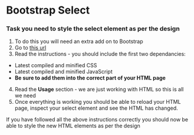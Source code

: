 # Bootstrap Select

### Task you need to style the select element as per the design

1. To do this you will need an extra add on to Bootstrap
2. Go to [this url](https://silviomoreto.github.io/bootstrap-select/)
3. Read the instructions - you should include the first two dependancies:
  - Latest compiled and minified CSS
  - Latest compiled and minified JavaScript
  - **Be sure to add them into the correct part of your HTML page**
4. Read the **Usage** section - we are just working with HTML so this is all we need
5. Once everything is working you should be able to reload your HTML page, inspect your select element and see the HTML has changed.

If you have followed all the above instructions correctly you should now be able to style the new HTML elements as per the design